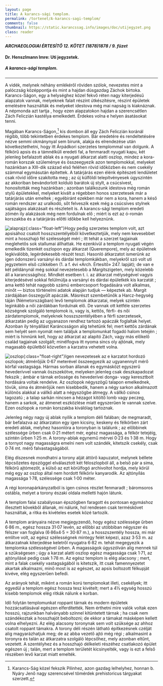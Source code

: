 ```yaml
---
layout: page
title: A karancs-sági templom.
permalink: /tortenet/A-karancs-sagi-templom/
comments: false
thumbnail: https://static.karancssag.info/images/doc/utijegyzet.png
class: reader
---
```

_**ARCHAEOLOGIAI ÉRTESÍTŐ 12. KÖTET (1878)1878 / 9. füzet**_

#### Dr. Henszlmann Imre: Uti jegyzetek.

##### A karancs-sági templom.

***

 A vidék, melynek néhány emlékéről röviden szólok, nevezetes mint a palóczság középpontja és 
 mint a hajdan dúsgazdag Záchok birtoka. Karancs-Ságon, egy a helységhez közel fekvő réten nagy
 kiterjedésű alapzatok vannak, melyeknek falait részint útkészítésre, részint épületek emelésére
 használták és melyeket idestova még mai napság is kiaknáznak. A népmonda azt tartja , hogy ezen
 alapzatokon hajdan a szerencsétlen Zách Feliczián kastélya emelkedett. Érdekes volna e helyen
 ásatásokat tenni.
 
 Magában Karancs-Ságon,[^1] kis dombon áll egy Zách Feliczián koránál régibb, több tekintetben érdekes
 templom. Bár eredetére és rendeltetésére nézve semmi okmánynyal sem birunk, alakja és elrendezése
 után következtethetni, hogy itt Árpádkori szerzetes templommal van dolgunk. A félkörű apsis és
 a támnélküli eredeti fal, a fenmaradt nyugati kapu, két jelenleg befalazott ablak és a nyugati
 átkarzat alatti oszlop, mindez a kora-román korszak szüleménye és összeegyezik azon templomokkal,
 melyeket hazánkban a XIII-dik század első feléhen rövid időközben és nem csekély számmal egymásután
 építettek. A tatárjárás ezen élénk építészeti lendületet csak rövid időre szakította meg ; az új
 külföldi telepítvényesek úgyszintén az akkoriban bevándorlott kolduló barátok új stylt, a csúcsívest,
 honosították meg hazánkban ; azonban találkozunk idestova még román stylű épületekkel, melyeket kivált
 a régebben honos szerzetesek már a tatárjárás után emeltek ; egyébiránt ezekben már nem a kora, hanem
 a késő román rendszer az uralkodó, sőt felveszik ezek még a csúcsíves stylnek sajátságos alakzásait
 és részleteit is. A karancs-sági templom eredeti zömén ily alakzások még nem fordulnak elő ; miért is
 ezt az ó-román korszakba és a tatárjárás előtti időkbe kell helyeznünk.
 
 ![alaprajz](https://static.karancssag.info/images/doc/kt2.png){:class="float-left"}Hogy pedig szerzetes templom volt, azt apsisához csatolt hosszszentélyéből következtetjük, mely nem
 kevesebbet mint a hosszhajó fél szélességét méri ; itt tehát a szerzet tagjainak meglehetős sok stallumai
 állhattak. He ezenkívül a templom nyugati végén emelkedik tizenkét oszlopon egy átkarzat (Querempore),
 mely az épületnek legkiválóbb, legérdekesebb részét teszi. Hasonló átkarzatot ismerünk az igen ódonszerű
 varsányi és dárdai templomkákban, melyekről szó volt uti jegyzeteim első czikkében (1. a f. évi «Arch.
 Értesítő» 247. lapját); de van e két példánynál még sokkal nevezetesebb a Margitszigeten, mely közelebb
 áll a karancsságihoz. Mindkét esetben t. i. az átkarzat mélységével vagyis kiterjedésével sokkal felülmúlja
 a varsányi és dárdai épületkék kis karzatát ; ama kettő tehát nagyobb számú embercsoport fogadására
 volt alkalmas, minőt — biztos történelmi adatok alapján tudjuk — képeztek ab. Margit zárdájában összegyűlt
 apáczák. Másrészt szembetűnők a Harcz-hegység táján (Németországban) levő templomok átkarzatai, melyek
 szintén leginkább a női zárdákban fordulnak elő. De vannak ott kétféle szerzetes községnek szolgáló
 templomok is, vagy is, kettős, férfi- és női zárdatemplomok, melyeknek hosszszentélyében a férfi szerzetesek,
 átkarzatán pedig az ugyanazon rendhez tartozó apáczák foglaltak helyet. Azonban ily tényállást Karáncsságon
 alig tehetünk fel; mert kettős zárdának sem helyét sem nyomát nem találjuk a templomunkat fogadó halom tetején ;
 miért is hinnünk kell, hogy az átkarzat az alapító Zách, vagy más előkelő család tagjainak szolgált; minélfogva
 itt nyoma sincs oly ajtónak, mely magasabb épületből közvetlen a karzatra vehetett volna.
 
 ![oszlop](https://static.karancssag.info/images/doc/kt1.png){:class="float-right"}Igen nevezetesek
 az e karzatot hordozó oszlopok; átmérőjük 0&middot;67 meterével összeegyezik az ugyanennyit mérő körfal vastagsága.
 Hármas sorban állanak és egymásközt egyszerű hevederívvel vannak öszszekötve, melyeken jelenleg csak
 deszkapadozat fekszik ; ámbár e tárnak erőssége és hevederívei donga- vagy keresztbolt hordására voltak rendelve.
 Az oszlopok négyszögű talapon emelkednek, tövük, sima és átmérőjük nem kisebbedik, hanem a négy sarkon alkalmazott
 különös alakkal a vállkő alatt a négyszögbe átmegy. A vállkő csinos tagozatú ; a talap sarkán nincsen a hézagot
 kitöltő lomb vagy peczeg, hanem a sarkok, az átmenet eszközlése miatt egyszerűen le vannak szelve. Ezen oszlopok
 a román korszakba kiválólag tartoznak.
 
 Jelenleg négy nagy új ablak nyilik a templom déli falában; de megmaradt,
 bár befalazva az átkarzaton egy igen kicsiny, keskeny és félkörben zárt eredeti ablak, melyhez hasonlóra a
 toronyban is találunk ; az előbbinek szélessége űrben csak 0&middot;21 métert mér, egész magassága, a félkör tetejéig,
 szintén űrben 1&middot;25 m. A torony-ablak egynemű mérvei 0&middot;23 és 1&middot;38 m. Hogy a tornyot nagy magasságra emelni nem
 volt szándék, kitetszik csekély, csak 0&middot;74 mt. mérő falvastagságából.
 
 Elég díszesnek mondhatni a torony alját
 áttörő kapuzatot, melynek béllete lépcsőzetes épszöggel elválasztott két féloszlopból áll, a belső pár a sima,
 félkörű ajtómezőt, a külső az ezt körülfogó archivoltot hordja, mely körül még egy az oszlop által nem hordott
 félkörív kanyarodik. Az ajtónyílás magassága 1&middot;78, szélessége csak 1&middot;00 méter.
 
 A régi koronapárkányzatból is
 igen csinos részlet fenmaradt ; báromsoros ostábla, melyet a torony északi oldala melletti hajón látunk.
 
 A templom
 falai szabályosan épszögben faragott és pontosan egymáshoz illesztett kövekből állanak, mi nálunk, hol rendesen
 csak terméskövet használtak, a ritka és kivételes esetek közé tartozik.
 
 A templom arányaira nézve megjegyzendő,
 hogy egész szélessége űrben 6&middot;86 m., egész hossza 31&middot;07 levén, az előbbi az utóbbiban négyszer és félszer van
 foglalva (6&middot;86x4&middot;5 = 30&middot;87 m.), a hosszszentély hossza, mi már említve volt, az egész szélességnek mintegy felét
 képezi, azaz 3&middot;53 m. az átkarzatnak kiterjedése keletről nyugatra 6&middot;82 m. tehát megegyezik a templomka
 szélességével űrben. A magasságok úgyszólván alig mennek túl a szükségesen ; úgy a karzat alatti oszlop egész
 magassága csak 1&middot;71, az ajtónyilásé pedig csak 1&middot;78 m. Az egész templom is elég alacsony ; mert, mint a falak
 csekély vastagságából is kitetszik, itt csak famennyezetet akartak alkalmazni, minő most is az egészet, az apsis
 boltozott félkupját kivéve, elég egyszerűen befedi.
 
 Az arányok tehát, miként a román korú templomokat illeti,
 csekélyek; itt egyedül a templom egész hossza tesz kivételt; mert a 4&frac12; egység hosszú kisebb templomok elég ritkák
 nálunk e korban.
 
 Idő folytán templomunkat roppant tárnak és modern épületek hozzácsatlásával egészen elferdítették.
 Nem érthetni mire valók voltak ezen hosszú, rajzunkban halványabb színnel kitüntetett tárnak ; ha csak nem
 szándékoztak a hosszhajót beboltozni; de ekkor a támakat másképen kellett volna elhelyezni. Az elég alacsony
 toronynak sem volt szüksége az ahhoz csatolt roppant támakra. A torony déli részén látható építkezésnek czélját
 alig magyarázhatjuk meg; de az abba vezető ajtó még régi ; alkalmasint a toronyra és talán az átkarzatra szolgáló
 lépcsőhez, mely azonban eltűnt, vezetett. A szentélyhez és a hosszhajó délkeleti részéhez csatlakozó épület egészen
 új ; talán, mert a templom területét kicsinyelték, vagy is ezt a felső részében levő karzat miatt emelték.
 
 [^1]: Karancs-Ság közel fekszik Pilinhez, azon gazdag lelhelyhez, honnan b. Nyáry Jenő nagy szerencsével tömérdek prehistoricus tárgyakat szerzett. 